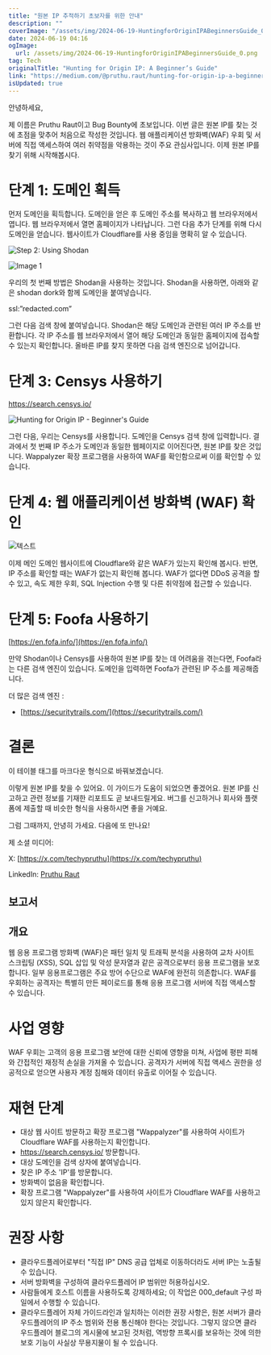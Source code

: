 ```yaml
---
title: "원본 IP 추적하기 초보자를 위한 안내"
description: ""
coverImage: "/assets/img/2024-06-19-HuntingforOriginIPABeginnersGuide_0.png"
date: 2024-06-19 04:16
ogImage:
  url: /assets/img/2024-06-19-HuntingforOriginIPABeginnersGuide_0.png
tag: Tech
originalTitle: "Hunting for Origin IP: A Beginner’s Guide"
link: "https://medium.com/@pruthu.raut/hunting-for-origin-ip-a-beginners-guide-70235f3dd415"
isUpdated: true
---
```


안녕하세요,

제 이름은 Pruthu Raut이고 Bug Bounty에 초보입니다. 이번 글은 원본 IP를 찾는 것에 초점을 맞추어 처음으로 작성한 것입니다. 웹 애플리케이션 방화벽(WAF) 우회 및 서버에 직접 액세스하여 여러 취약점을 악용하는 것이 주요 관심사입니다. 이제 원본 IP를 찾기 위해 시작해봅시다.

# 단계 1: 도메인 획득

먼저 도메인을 획득합니다. 도메인을 얻은 후 도메인 주소를 복사하고 웹 브라우저에서 엽니다. 웹 브라우저에서 열면 홈페이지가 나타납니다. 그런 다음 추가 단계를 위해 다시 도메인을 얻습니다. 웹사이트가 Cloudflare를 사용 중임을 명확히 알 수 있습니다.

<div class="content-ad"></div>

![Step 2: Using Shodan](https://www.shodan.io/)

![Image 1](/assets/img/2024-06-19-HuntingforOriginIPABeginnersGuide_1.png)

<div class="content-ad"></div>

우리의 첫 번째 방법은 Shodan을 사용하는 것입니다. Shodan을 사용하면, 아래와 같은 shodan dork와 함께 도메인을 붙여넣습니다.

ssl:”redacted.com”

그런 다음 검색 창에 붙여넣습니다. Shodan은 해당 도메인과 관련된 여러 IP 주소를 반환합니다. 각 IP 주소를 웹 브라우저에서 열어 해당 도메인과 동일한 홈페이지에 접속할 수 있는지 확인합니다. 올바른 IP를 찾지 못하면 다음 검색 엔진으로 넘어갑니다.

# 단계 3: Censys 사용하기

<div class="content-ad"></div>

https://search.censys.io/

![Hunting for Origin IP - Beginner's Guide](/assets/img/2024-06-19-HuntingforOriginIPABeginnersGuide_2.png)

그런 다음, 우리는 Censys를 사용합니다. 도메인을 Censys 검색 창에 입력합니다. 결과에서 첫 번째 IP 주소가 도메인과 동일한 웹페이지로 이어진다면, 원본 IP를 찾은 것입니다. Wappalyzer 확장 프로그램을 사용하여 WAF를 확인함으로써 이를 확인할 수 있습니다.

# 단계 4: 웹 애플리케이션 방화벽 (WAF) 확인

<div class="content-ad"></div>

![텍스트](/assets/img/2024-06-19-HuntingforOriginIPABeginnersGuide_3.png)

이제 메인 도메인 웹사이트에 Cloudflare와 같은 WAF가 있는지 확인해 봅시다. 반면, IP 주소를 확인할 때는 WAF가 없는지 확인해 봅니다. WAF가 없다면 DDoS 공격을 할 수 있고, 속도 제한 우회, SQL Injection 수행 및 다른 취약점에 접근할 수 있습니다.

# 단계 5: Foofa 사용하기

[https://en.fofa.info/](https://en.fofa.info/)

<div class="content-ad"></div>

만약 Shodan이나 Censys를 사용하여 원본 IP를 찾는 데 어려움을 겪는다면, Foofa라는 다른 검색 엔진이 있습니다. 도메인을 입력하면 Foofa가 관련된 IP 주소를 제공해줍니다.

더 많은 검색 엔진 :

- [https://securitytrails.com/](https://securitytrails.com/)

# 결론

<div class="content-ad"></div>

이 테이블 태그를 마크다운 형식으로 바꿔보겠습니다.

이렇게 원본 IP를 찾을 수 있어요. 이 가이드가 도움이 되었으면 좋겠어요. 원본 IP를 신고하고 관련 정보를 기재한 리포트도 곧 보내드릴게요. 버그를 신고하거나 회사와 플랫폼에 제출할 때 비슷한 형식을 사용하시면 좋을 거예요.

그럼 그때까지, 안녕히 가세요. 다음에 또 만나요!

제 소셜 미디어:

X: [https://x.com/techypruthu](https://x.com/techypruthu)

<div class="content-ad"></div>

LinkedIn: [Pruthu Raut](https://www.linkedin.com/in/pruthu-raut-89260a26a/)

## 보고서

## 개요

웹 응용 프로그램 방화벽 (WAF)은 패턴 일치 및 트래픽 분석을 사용하여 교차 사이트 스크립팅 (XSS), SQL 삽입 및 악성 문자열과 같은 공격으로부터 응용 프로그램을 보호합니다. 일부 응용프로그램은 주요 방어 수단으로 WAF에 완전히 의존합니다. WAF를 우회하는 공격자는 특별히 만든 페이로드를 통해 응용 프로그램 서버에 직접 액세스할 수 있습니다.

<div class="content-ad"></div>

# 사업 영향

WAF 우회는 고객의 응용 프로그램 보안에 대한 신뢰에 영향을 미쳐, 사업에 평판 피해와 간접적인 재정적 손실을 가져올 수 있습니다. 공격자가 서버에 직접 액세스 권한을 성공적으로 얻으면 사용자 계정 침해와 데이터 유출로 이어질 수 있습니다.

# 재현 단계

- 대상 웹 사이트 방문하고 확장 프로그램 "Wappalyzer"를 사용하여 사이트가 Cloudflare WAF를 사용하는지 확인합니다.
- https://search.censys.io/ 방문합니다.
- 대상 도메인을 검색 상자에 붙여넣습니다.
- 찾은 IP 주소 'IP'를 방문합니다.
- 방화벽이 없음을 확인합니다.
- 확장 프로그램 "Wappalyzer"를 사용하여 사이트가 Cloudflare WAF를 사용하고 있지 않은지 확인합니다.

<div class="content-ad"></div>

# 권장 사항

- 클라우드플레어로부터 "직접 IP" DNS 공급 업체로 이동하더라도 서버 IP는 노출될 수 있습니다.
- 서버 방화벽을 구성하여 클라우드플레어 IP 범위만 허용하십시오.
- 사람들에게 호스트 이름을 사용하도록 강제하세요; 이 작업은 000_default 구성 파일에서 수행할 수 있습니다.
- 클라우드플레어 자체 가이드라인과 일치하는 이러한 권장 사항은, 원본 서버가 클라우드플레어의 IP 주소 범위와 전용 통신해야 한다는 것입니다. 그렇지 않으면 클라우드플레어 블로그의 게시물에 보고된 것처럼, 역방향 프록시를 보유하는 것에 의한 보호 기능이 사실상 무용지물이 될 수 있습니다.
